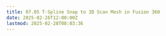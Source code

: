 ```yaml
---
title: 07.05 T-Spline Snap to 3D Scan Mesh in Fusion 360
date: 2025-02-26T12:00:00Z
lastmod: 2025-02-28T08:03:36
---
```

